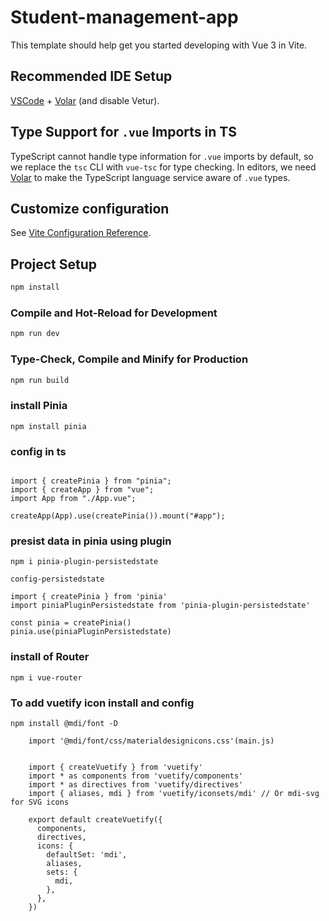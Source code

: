 # Student-management-app

This template should help get you started developing with Vue 3 in Vite.

## Recommended IDE Setup

[VSCode](https://code.visualstudio.com/) + [Volar](https://marketplace.visualstudio.com/items?itemName=Vue.volar) (and disable Vetur).

## Type Support for `.vue` Imports in TS

TypeScript cannot handle type information for `.vue` imports by default, so we replace the `tsc` CLI with `vue-tsc` for type checking. In editors, we need [Volar](https://marketplace.visualstudio.com/items?itemName=Vue.volar) to make the TypeScript language service aware of `.vue` types.

## Customize configuration

See [Vite Configuration Reference](https://vite.dev/config/).

## Project Setup

```sh
npm install
```

### Compile and Hot-Reload for Development

```sh
npm run dev
```

### Type-Check, Compile and Minify for Production

```sh
npm run build
```

### install Pinia

```
npm install pinia
```

### config in ts

```

import { createPinia } from "pinia";
import { createApp } from "vue";
import App from "./App.vue";

createApp(App).use(createPinia()).mount("#app");
```

### presist data in pinia using plugin

```
npm i pinia-plugin-persistedstate

config-persistedstate

import { createPinia } from 'pinia'
import piniaPluginPersistedstate from 'pinia-plugin-persistedstate'

const pinia = createPinia()
pinia.use(piniaPluginPersistedstate)
```

### install of Router

```
npm i vue-router
```

### To add vuetify icon install and config

```
npm install @mdi/font -D
```

```
    import '@mdi/font/css/materialdesignicons.css'(main.js)


    import { createVuetify } from 'vuetify'
    import * as components from 'vuetify/components'
    import * as directives from 'vuetify/directives'
    import { aliases, mdi } from 'vuetify/iconsets/mdi' // Or mdi-svg for SVG icons

    export default createVuetify({
      components,
      directives,
      icons: {
        defaultSet: 'mdi',
        aliases,
        sets: {
          mdi,
        },
      },
    })
```
